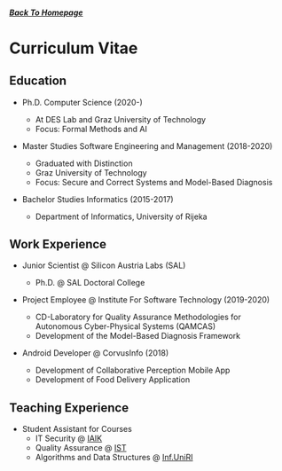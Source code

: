 ##### [Back To Homepage](./README.md)

# Curriculum Vitae

## Education

- Ph.D. Computer Science (2020-)
    - At DES Lab and Graz University of Technology
    - Focus: Formal Methods and AI
    
- Master Studies Software Engineering and Management (2018-2020)
    - Graduated with Distinction
    - Graz University of Technology
    - Focus: Secure and Correct Systems and Model-Based Diagnosis

- Bachelor Studies Informatics (2015-2017)  
    - Department of Informatics, University of Rijeka
    
## Work Experience

- Junior Scientist @ Silicon Austria Labs (SAL)
    - Ph.D. @ SAL Doctoral College

- Project Employee @ Institute For Software Technology (2019-2020)
    - CD-Laboratory for Quality Assurance Methodologies for Autonomous Cyber-Physical Systems (QAMCAS) 
    - Development of the Model-Based Diagnosis Framework

- Android Developer @ CorvusInfo (2018)
    - Development of Collaborative Perception Mobile App
    - Development of Food Delivery Application
    
## Teaching Experience

- Student Assistant for Courses
    - IT Security @ [IAIK](https://www.iaik.tugraz.at/)
    - Quality Assurance @ [IST](https://www.tugraz.at/institutes/ist/home/)
    - Algorithms and Data Structures @ [Inf.UniRI](https://www.inf.uniri.hr/)